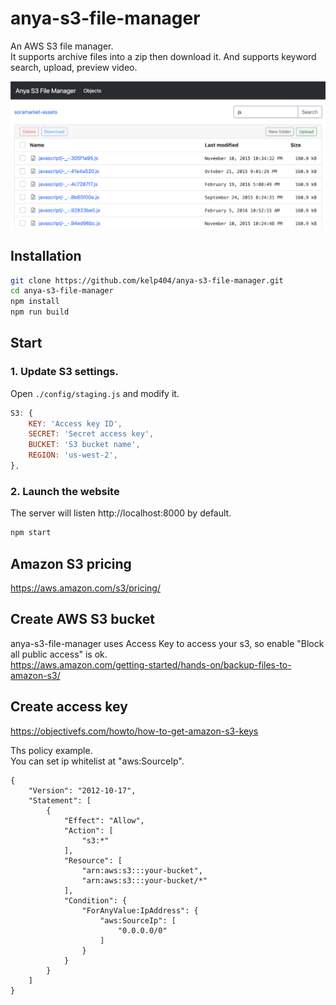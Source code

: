 # anya-s3-file-manager
An AWS S3 file manager.  
It supports archive files into a zip then download it.
And supports keyword search, upload, preview video.

![search](_screenshot/search.png)

## Installation
```bash
git clone https://github.com/kelp404/anya-s3-file-manager.git
cd anya-s3-file-manager
npm install
npm run build
```


## Start
### 1. Update S3 settings.
Open `./config/staging.js` and modify it.
```js
S3: {
	KEY: 'Access key ID',
	SECRET: 'Secret access key',
	BUCKET: 'S3 bucket name',
	REGION: 'us-west-2',
},
```
### 2. Launch the website
The server will listen http://localhost:8000 by default.
```bash
npm start
```


## Amazon S3 pricing
https://aws.amazon.com/s3/pricing/


## Create AWS S3 bucket
anya-s3-file-manager uses Access Key to access your s3, so enable "Block all public access" is ok.  
https://aws.amazon.com/getting-started/hands-on/backup-files-to-amazon-s3/


## Create access key
https://objectivefs.com/howto/how-to-get-amazon-s3-keys

Ths policy example.  
You can set ip whitelist at "aws:SourceIp".
```
{
    "Version": "2012-10-17",
    "Statement": [
        {
            "Effect": "Allow",
            "Action": [
                "s3:*"
            ],
            "Resource": [
                "arn:aws:s3:::your-bucket",
                "arn:aws:s3:::your-bucket/*"
            ],
            "Condition": {
                "ForAnyValue:IpAddress": {
                    "aws:SourceIp": [
                        "0.0.0.0/0"
                    ]
                }
            }
        }
    ]
}
```
